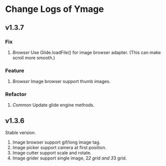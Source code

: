 # Change Logs of Ymage

## v1.3.7

### Fix

1. *Browser* Use Glide.loadFile() for image browser adapter. (This can make scroll more smooth.)

### Feature

1. *Browser* Image browser support thumb images.

### Refactor

1. *Common* Update glide engine methods.

## v1.3.6

Stable version.

1. Image browser support gif/long image tag.
2. Image picker support camera at first position.
3. Image cutter support scale and rotate.
4. Image grider support single image, 2*2 grid and 3*3 grid.

